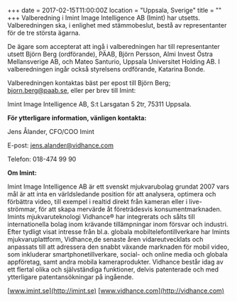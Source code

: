 +++
date = 2017-02-15T11:00:00Z
location = "Uppsala, Sverige"
title = ""
+++
Valberedning i Imint Image Intelligence AB (Imint) har utsetts. Valberedningen ska, i enlighet med stämmobeslut, bestå av representanter för de tre största ägarna.<!--more-->

De ägare som accepterat att ingå i valberedningen har till representanter utsett Björn Berg (ordförande), PÄAB, Björn Persson, Almi Invest Östra Mellansverige AB, och Mateo Santurio, Uppsala Universitet Holding AB. I valberedningen ingår också styrelsens ordförande, Katarina Bonde.

Valberedningen kontaktas bäst per epost till Björn Berg; bjorn.berg@paab.se, eller per brev till Imint:

Imint Image Intelligence AB, S:t Larsgatan 5 2tr, 75311 Uppsala.

**För ytterligare information, vänligen kontakta:**

Jens Ålander, CFO/COO Imint

E-post: jens.alander@vidhance.com

Telefon: 018-474 99 90

**Om Imint:**

Imint Image Intelligence AB är ett svenskt mjukvarubolag grundat 2007 vars mål är att inta en världsledande position för att analysera, optimera och förbättra video, till exempel i realtid direkt från kameran eller i live-strömmar, för att skapa mervärde åt företrädesvis konsumentmarknaden. Imints mjukvaruteknologi Vidhance® har integrerats och sålts till internationella bolag inom krävande tillämpningar inom försvar och industri. Efter tydligt visat intresse från bl.a. globala mobiltelefontillverkare har Imints mjukvaruplattform, Vidhance,de senaste åren vidareutvecklats och anpassats till att adressera den snabbt växande marknaden för mobil video, som inkluderar smartphonetillverkare, social- och online media och globala appföretag, samt andra mobila kameraprodukter. Vidhance består idag av ett flertal olika och självständiga funktioner, delvis patenterade och med ytterligare patentansökningar på ingående.

[www.imint.se](http://imint.se) [www.vidhance.com](http://vidhance.com)